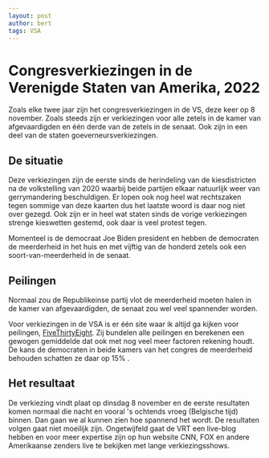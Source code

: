 ```yaml
---
layout: post
author: bert
tags: VSA
---
```


# Congresverkiezingen in de Verenigde Staten van Amerika, 2022
Zoals elke twee jaar zijn het congresverkiezingen in de VS, deze keer op 8
november.  Zoals steeds zijn er verkiezingen voor alle zetels
in de kamer van afgevaardigden en één derde van de zetels in de senaat. Ook zijn
in een deel van de staten goeverneursverkiezingen.

## De situatie
Deze verkiezingen zijn de eerste sinds de herindeling van de kiesdistricten na
de volkstelling van 2020 waarbij beide partijen elkaar natuurlijk weer van
gerrymandering beschuldigen. Er lopen ook nog heel wat rechtszaken tegen sommige
van deze kaarten dus het laatste woord is daar nog niet over gezegd. Ook zijn er
in heel wat staten sinds de vorige verkiezingen strenge kieswetten gestemd, ook
daar is veel protest tegen.

Momenteel is de democraat Joe Biden president en hebben de democraten de
meerderheid in het huis en met vijftig van de honderd zetels ook een
soort-van-meerderheid in de senaat.



## Peilingen
Normaal zou de Republikeinse partij vlot de meerderheid moeten halen in de kamer
van afgevaardigden, de senaat zou wel veel spannender worden.

Voor verkiezingen in de VSA is er één site waar ik altijd ga kijken voor
peilingen,
[FiveThirtyEight](https://projects.fivethirtyeight.com/2022-election-forecast/).
Zij bundelen alle peilingen en berekenen een gewogen gemiddelde dat ook met nog
veel meer factoren rekening houdt. De kans de democraten in beide kamers van het
congres de meerderheid behouden schatten ze daar op 15% .

## Het resultaat
De verkiezing vindt plaat op dinsdag 8 november en de eerste resultaten komen normaal
die nacht en vooral 's ochtends vroeg (Belgische tijd) binnen. Dan gaan we al
kunnen zien hoe spannend het wordt. De resultaten volgen gaat niet moeilijk
zijn. Ongetwijfeld gaat de VRT een live-blog hebben en voor meer expertise zijn
op hun website CNN, FOX en andere Amerikaanse zenders live te bekijken met lange
verkiezingsshows.




